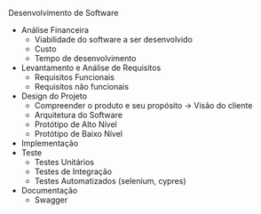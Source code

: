 Desenvolvimento de Software
- Análise Financeira
    - Viabilidade do software a ser desenvolvido
    - Custo
    - Tempo de desenvolvimento
- Levantamento e Análise de Requisitos
    - Requisitos Funcionais
    - Requisitos não funcionais
- Design do Projeto
    - Compreender o produto e seu propósito -> Visão do cliente
    - Arquitetura do Software
    - Protótipo de Alto Nível
    - Protótipo de Baixo Nível
- Implementação
- Teste
    - Testes Unitários
    - Testes de Integração
    - Testes Automatizados (selenium, cypres)
- Documentação
    - Swagger
